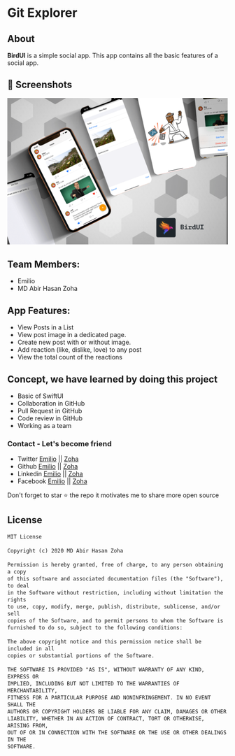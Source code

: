 # Git Explorer

## About
**BirdUI** is a simple social app. This app contains all the basic features of a social app.


## 📸 Screenshots

<img src="./doc/app_profile.png" alt="BirdUI App">

## Team Members:
- Emilio
- MD Abir Hasan Zoha


## App Features:
- View Posts in a List
- View post image in a dedicated page.
- Create new post with or without image.
- Add reaction (like, dislike, love) to any post
- View the total count of the reactions

## Concept, we have learned by doing this project
- Basic of SwiftUI
- Collaboration in GitHub
- Pull Request in GitHub
- Code review in GitHub
- Working as a team


### Contact - Let's become friend
- Twitter [Emilio](https://twitter.com/zoha131) || [Zoha](https://twitter.com/zoha131)
- Github [Emilio](https://github.com/zoha131) || [Zoha](https://github.com/zoha131)
- Linkedin [Emilio](https://www.linkedin.com/in/zoha131/) || [Zoha](https://www.linkedin.com/in/zoha131/)
- Facebook [Emilio](https://www.facebook.com/zoha131) || [Zoha](https://www.facebook.com/zoha131)

<p>
Don't forget to star ⭐ the repo it motivates me to share more open source
</p>

## License

```
MIT License

Copyright (c) 2020 MD Abir Hasan Zoha

Permission is hereby granted, free of charge, to any person obtaining a copy
of this software and associated documentation files (the "Software"), to deal
in the Software without restriction, including without limitation the rights
to use, copy, modify, merge, publish, distribute, sublicense, and/or sell
copies of the Software, and to permit persons to whom the Software is
furnished to do so, subject to the following conditions:

The above copyright notice and this permission notice shall be included in all
copies or substantial portions of the Software.

THE SOFTWARE IS PROVIDED "AS IS", WITHOUT WARRANTY OF ANY KIND, EXPRESS OR
IMPLIED, INCLUDING BUT NOT LIMITED TO THE WARRANTIES OF MERCHANTABILITY,
FITNESS FOR A PARTICULAR PURPOSE AND NONINFRINGEMENT. IN NO EVENT SHALL THE
AUTHORS OR COPYRIGHT HOLDERS BE LIABLE FOR ANY CLAIM, DAMAGES OR OTHER
LIABILITY, WHETHER IN AN ACTION OF CONTRACT, TORT OR OTHERWISE, ARISING FROM,
OUT OF OR IN CONNECTION WITH THE SOFTWARE OR THE USE OR OTHER DEALINGS IN THE
SOFTWARE.
```